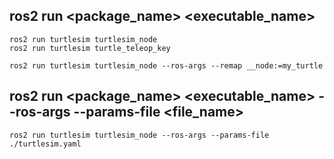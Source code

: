 ## ros2 run <package_name> <executable_name>
```
ros2 run turtlesim turtlesim_node
ros2 run turtlesim turtle_teleop_key
```
```
ros2 run turtlesim turtlesim_node --ros-args --remap __node:=my_turtle
```
## ros2 run <package_name> <executable_name> --ros-args --params-file <file_name>
```
ros2 run turtlesim turtlesim_node --ros-args --params-file ./turtlesim.yaml
```
